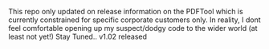 This repo only updated on release information on the PDFTool which is currently constrained for specific corporate customers only.
In reality, I dont feel comfortable opening up my suspect/dodgy code to the wider world (at least not yet!)
Stay Tuned..
v1.02 released
